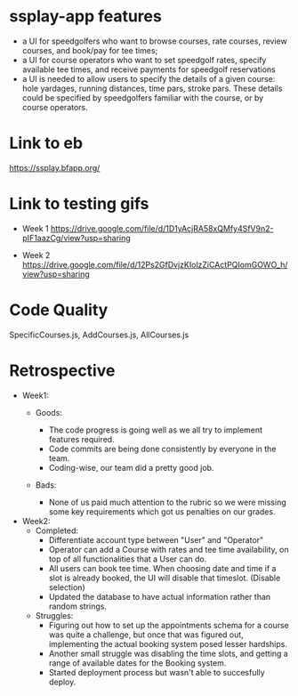 # ssplay-app features	
* a UI for speedgolfers who want to browse courses, rate courses, review courses, and book/pay for tee times;
* a UI for course operators who want to set speedgolf rates, specify available tee times, and receive payments for speedgolf reservations
* a UI is needed to allow users to specify the details of a given course: hole yardages, running distances, time pars, stroke pars. These details could be specified by speedgolfers familiar with the course, or by course operators.

# Link to eb
https://ssplay.bfapp.org/

# Link to testing gifs
* Week 1
	https://drive.google.com/file/d/1D1yAcjRA58xQMfy4SfV9n2-pIF1aazCg/view?usp=sharing
	
* Week 2
	https://drive.google.com/file/d/12Ps2GfDvjzKIolzZiCActPQIomGOWO_h/view?usp=sharing

# Code Quality
SpecificCourses.js, AddCourses.js, AllCourses.js

# Retrospective
* Week1: 
	* Goods:
		* The code progress is going well as we all try to implement features required. 
		* Code commits are being done consistently by everyone in the team.
		* Coding-wise, our team did a pretty good job.
	
	* Bads:
		* None of us paid much attention to the rubric so we were missing some key requirements which got us penalties on our grades.
* Week2: 
	* Completed:
		* Differentiate account type between "User" and "Operator"
		* Operator can add a Course with rates and tee time availability, on top of all functionalities that a User can do.
		* All users can book tee time. When choosing date and time if a slot is already booked, the UI will disable that timeslot. (Disable selection)
		* Updated the database to have actual information rather than random strings.
	* Struggles:
		* Figuring out how to set up the appointments schema for a course was quite a challenge, but once that was figured out, implementing the actual booking system posed lesser hardships.
		* Another small struggle was disabling the time slots, and getting a range of available dates for the Booking system.
		* Started deployment process but wasn't able to succesfully deploy.

